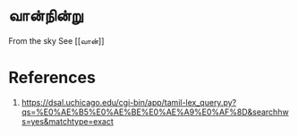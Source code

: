 # வான்நின்று
From the sky
See [[வான்]]
# References
1. https://dsal.uchicago.edu/cgi-bin/app/tamil-lex_query.py?qs=%E0%AE%B5%E0%AE%BE%E0%AE%A9%E0%AF%8D&searchhws=yes&matchtype=exact
